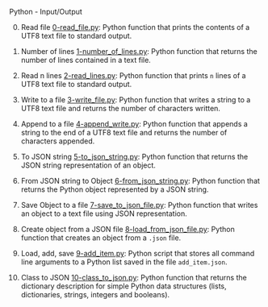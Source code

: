 Python - Input/Output

 0. Read file
   [0-read_file.py](./0-read_file.py): Python function that prints the contents of a UTF8 text
  file to standard output.

 1. Number of lines
   [1-number_of_lines.py](./1-number_of_lines.py): Python function that returns the number of lines
  contained in a text file.

 2. Read n lines
   [2-read_lines.py](./2-read_lines.py): Python function that prints `n` lines of a UTF8 text
  file to standard output.

 3. Write to a file
   [3-write_file.py](./3-write_file.py): Python function that writes a string to a UTF8 text
  file and returns the number of characters written.

 4. Append to a file
   [4-append_write.py](./4-append_write.py): Python function that appends a string to the end of a
  UTF8 text file and returns the number of characters appended.

 5. To JSON string
   [5-to_json_string.py](./5-to_json_string.py): Python function that returns the JSON string
  representation of an object.

 6. From JSON string to Object
   [6-from_json_string.py](./6-from_json_string.py): Python function that returns the Python object
  represented by a JSON string.

 7. Save Object to a file
   [7-save_to_json_file.py](./7-save_to_json_file.py): Python function that writes an object to a text
  file using JSON representation.

 8. Create object from a JSON file
   [8-load_from_json_file.py](./8-load_from_json_file.py): Python function that creates an object from a
  `.json` file.

 9. Load, add, save
   [9-add_item.py](./9-add_item.py): Python script that stores all command line arguments to a
  Python list saved in the file `add_item.json`.

 10. Class to JSON
   [10-class_to_json.py](./10-class_to_json.py): Python function that returns the dictionary
  description for simple Python data structures (lists, dictionaries, strings,
  integers and booleans).


